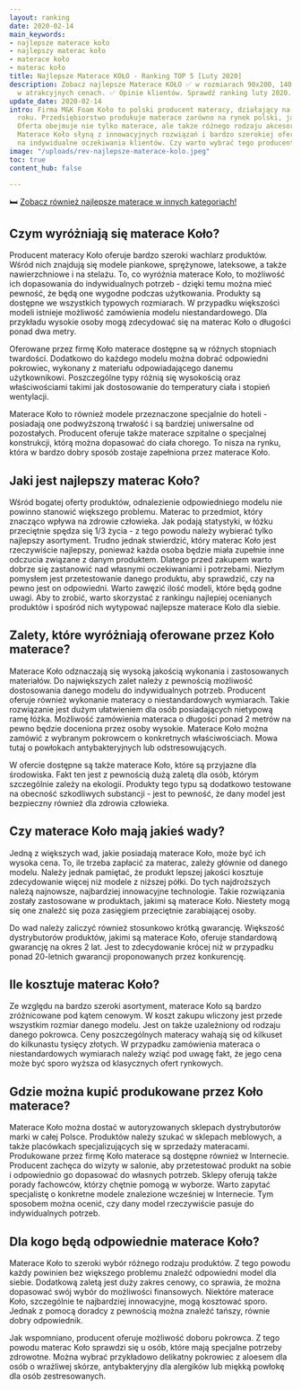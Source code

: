 ```yaml
---
layout: ranking
date: 2020-02-14
main_keywords:
- najlepsze materace koło
- najlepszy materac koło
- materace koło
- materac koło
title: Najlepsze Materace KOŁO - Ranking TOP 5 [Luty 2020]
description: Zobacz najlepsze Materace KOŁO ✅ w rozmiarach 90x200, 140x200, 160x200
  w atrakcyjnych cenach. ✅ Opinie klientów. Sprawdź ranking luty 2020.
update_date: 2020-02-14
intro: Firma M&K Foam Koło to polski producent materacy, działający na rynku od 1992
  roku. Przedsiębiorstwo produkuje materace zarówno na rynek polski, jak i europejski.
  Oferta obejmuje nie tylko materace, ale także różnego rodzaju akcesoria do nich.
  Materace Koło słyną z innowacyjnych rozwiązań i bardzo szerokiej oferty ukierunkowanej
  na indywidualne oczekiwania klientów. Czy warto wybrać tego producenta?
image: "/uploads/rev-najlepsze-materace-kolo.jpeg"
toc: true
content_hub: false

---
```

🛏️ [Zobacz również najlepsze materace w innych kategoriach!](/pl/recenzje/najlepsze-materace.html)

## Czym wyróżniają się materace Koło?

Producent materacy Koło oferuje bardzo szeroki wachlarz produktów. Wśród nich znajdują się modele piankowe, sprężynowe, lateksowe, a także nawierzchniowe i na stelażu. To, co wyróżnia materace Koło, to możliwość ich dopasowania do indywidualnych potrzeb - dzięki temu można mieć pewność, że będą one wygodne podczas użytkowania. Produkty są dostępne we wszystkich typowych rozmiarach. W przypadku większości modeli istnieje możliwość zamówienia modelu niestandardowego. Dla przykładu wysokie osoby mogą zdecydować się na materac Koło o długości ponad dwa metry.

Oferowane przez firmę Koło materace dostępne są w różnych stopniach twardości. Dodatkowo do każdego modelu można dobrać odpowiedni pokrowiec, wykonany z materiału odpowiadającego danemu użytkownikowi. Poszczególne typy różnią się wysokością oraz właściwościami takimi jak dostosowanie do temperatury ciała i stopień wentylacji.

Materace Koło to również modele przeznaczone specjalnie do hoteli - posiadają one podwyższoną trwałość i są bardziej uniwersalne od pozostałych. Producent oferuje także materace szpitalne o specjalnej konstrukcji, którą można dopasować do ciała chorego. To nisza na rynku, która w bardzo dobry sposób zostaje zapełniona przez materace Koło.

## Jaki jest najlepszy materac Koło?

Wśród bogatej oferty produktów, odnalezienie odpowiedniego modelu nie powinno stanowić większego problemu. Materac to przedmiot, który znacząco wpływa na zdrowie człowieka. Jak podają statystyki, w łóżku przeciętnie spędza się 1/3 życia - z tego powodu należy wybierać tylko najlepszy asortyment. Trudno jednak stwierdzić, który materac Koło jest rzeczywiście najlepszy, ponieważ każda osoba będzie miała zupełnie inne odczucia związane z danym produktem. Dlatego przed zakupem warto dobrze się zastanowić nad własnymi oczekiwaniami i potrzebami. Niezłym pomysłem jest przetestowanie danego produktu, aby sprawdzić, czy na pewno jest on odpowiedni. Warto zawęzić ilość modeli, które będą godne uwagi. Aby to zrobić, warto skorzystać z rankingu najlepiej ocenianych produktów i spośród nich wytypować najlepsze materace Koło dla siebie.

## Zalety, które wyróżniają oferowane przez Koło materace?

Materace Koło odznaczają się wysoką jakością wykonania i zastosowanych materiałów. Do największych zalet należy z pewnością możliwość dostosowania danego modelu do indywidualnych potrzeb. Producent oferuje również wykonanie materacy o niestandardowych wymiarach. Takie rozwiązanie jest dużym ułatwieniem dla osób posiadających nietypową ramę łóżka. Możliwość zamówienia materaca o długości ponad 2 metrów na pewno będzie doceniona przez osoby wysokie. Materace Koło można zamówić z wybranym pokrowcem o konkretnych właściwościach. Mowa tutaj o powłokach antybakteryjnych lub odstresowujących.

W ofercie dostępne są także materace Koło, które są przyjazne dla środowiska. Fakt ten jest z pewnością dużą zaletą dla osób, którym szczególnie zależy na ekologii. Produkty tego typu są dodatkowo testowane na obecność szkodliwych substancji - jest to pewność, że dany model jest bezpieczny również dla zdrowia człowieka.

## Czy materace Koło mają jakieś wady?

Jedną z większych wad, jakie posiadają materace Koło, może być ich wysoka cena. To, ile trzeba zapłacić za materac, zależy głównie od danego modelu. Należy jednak pamiętać, że produkt lepszej jakości kosztuje zdecydowanie więcej niż modele z niższej półki. Do tych najdroższych należą najnowsze, najbardziej innowacyjne technologie. Takie rozwiązania zostały zastosowane w produktach, jakimi są materace Koło. Niestety mogą się one znaleźć się poza zasięgiem przeciętnie zarabiającej osoby.

Do wad należy zaliczyć również stosunkowo krótką gwarancję. Większość dystrybutorów produktów, jakimi są materace Koło, oferuje standardową gwarancję na okres 2 lat. Jest to zdecydowanie krócej niż w przypadku ponad 20-letnich gwarancji proponowanych przez konkurencję.

## Ile kosztuje materac Koło?

Ze względu na bardzo szeroki asortyment, materace Koło są bardzo zróżnicowane pod kątem cenowym. W koszt zakupu wliczony jest przede wszystkim rozmiar danego modelu. Jest on także uzależniony od rodzaju danego pokrowca. Ceny poszczególnych materacy wahają się od kilkuset do kilkunastu tysięcy złotych. W przypadku zamówienia materaca o niestandardowych wymiarach należy wziąć pod uwagę fakt, że jego cena może być sporo wyższa od klasycznych ofert rynkowych.

## Gdzie można kupić produkowane przez Koło materace?

Materace Koło można dostać w autoryzowanych sklepach dystrybutorów marki w całej Polsce. Produktów należy szukać w sklepach meblowych, a także placówkach specjalizujących się w sprzedaży materacami. Produkowane przez firmę Koło materace są dostępne również w Internecie. Producent zachęca do wizyty w salonie, aby przetestować produkt na sobie i odpowiednio go dopasować do własnych potrzeb. Sklepy oferują także porady fachowców, którzy chętnie pomogą w wyborze. Warto zapytać specjalistę o konkretne modele znalezione wcześniej w Internecie. Tym sposobem można ocenić, czy dany model rzeczywiście pasuje do indywidualnych potrzeb.

## Dla kogo będą odpowiednie materace Koło?

Materace Koło to szeroki wybór różnego rodzaju produktów. Z tego powodu każdy powinien bez większego problemu znaleźć odpowiedni model dla siebie. Dodatkową zaletą jest duży zakres cenowy, co sprawia, że można dopasować swój wybór do możliwości finansowych. Niektóre materace Koło, szczególnie te najbardziej innowacyjne, mogą kosztować sporo. Jednak z pomocą doradcy z pewnością można znaleźć tańszy, równie dobry odpowiednik.

Jak wspomniano, producent oferuje możliwość doboru pokrowca. Z tego powodu materac Koło sprawdzi się u osób, które mają specjalne potrzeby zdrowotne. Można wybrać przykładowo delikatny pokrowiec z aloesem dla osób o wrażliwej skórze, antybakteryjny dla alergików lub miękką powłokę dla osób zestresowanych.